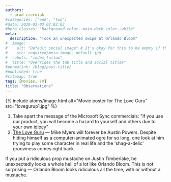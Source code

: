 ```yaml
---
authors:
  - brad-czerniak
#categories: ["one", "two"]
#date: 2020-03-03 02:02:02
#hero_classes: "background-color--main-dark color--white"
meta:
  description: "Took an unexpected swipe at Orlando Bloom"
#  image:
#    alt: "Default social image" # It's okay for this to be empty if the image is decorative
#    src: required/meta-image--default.jpg
#  robots: "index,follow"
#  title: "Overrides the tab title and social titles"
#permalink: /blog/post-title/
#published: true
#sitemap: true
tags: [Movies, TV]
title: "Observations"
---
```


{% include atoms/image.html
  alt="Movie poster for The Love Guru"
  src="lovegurup1.jpg"
%}

  1. Take apart the message of the Microsoft Sync commercials: "If you use our product, you will become a hazard to yourself
    and others due to your own idiocy"
  2. [The Love Guru](http://www.imdb.com/title/tt0811138/) — Mike Myers will forever be Austin Powers. Despite hiding himself
    as a computer-animated ogre for so long, one look at him trying to play some character in real life and the 'shag-a-delic'
    grooviness comes right back.

If you put a ridiculous prop mustache on Justin Timberlake, he unexpectedly looks a whole hell of a lot like Orlando Bloom.
This is not surprising — Orlando Bloom looks ridiculous all the time, with or without a mustache.

